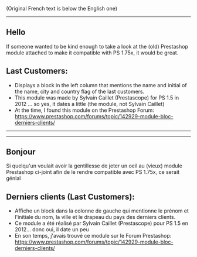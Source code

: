 (Original French text is below the English one)
*****

## Hello

If someone wanted to be kind enough to take a look at the (old) Prestashop module attached to make it compatible with PS 1.75x, it would be great.

## Last Customers:

   - Displays a block in the left column that mentions the name and initial of the name, city and country flag of the last customers.
   - This module was made by Sylvain Caillet (Prestascope) for PS 1.5 in 2012 ... so yes, it dates a little (the module, not Sylvain Caillet)
   - At the time, I found this module on the Prestashop Forum:
   https://www.prestashop.com/forums/topic/142929-module-bloc-derniers-clients/

*****
*****

## Bonjour

Si quelqu'un voulait avoir la gentillesse de jeter un oeil au (vieux) module Prestashop ci-joint afin de le rendre compatible avec PS 1.75x, ce serait génial

## Derniers clients (Last Customers):

  - Affiche un block dans la colonne de gauche qui mentionne le prénom et l'initiale du nom, la ville et le drapeau du pays des derniers clients.
  - Ce module a été réalisé par Sylvain Caillet (Prestascope) pour PS 1.5 en 2012... donc oui, il date un peu
  - En son temps, j'avais trouvé ce module sur le Forum Prestashop:
  https://www.prestashop.com/forums/topic/142929-module-bloc-derniers-clients/


